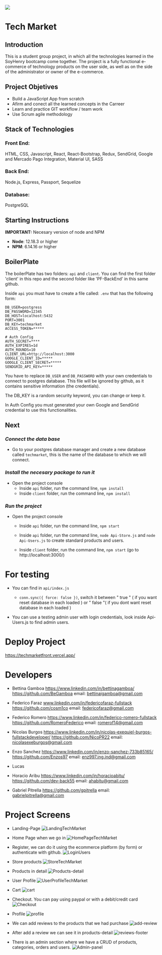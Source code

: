 <p align='left'>
    <img src='https://static.wixstatic.com/media/85087f_0d84cbeaeb824fca8f7ff18d7c9eaafd~mv2.png/v1/fill/w_160,h_30,al_c,q_85,usm_0.66_1.00_0.01/Logo_completo_Color_1PNG.webp' </img>
</p>

# Tech Market

## Introduction

This is a student group project, in which all the technologies learned in the SoyHenry bootcamp come together. The project is a fully functional e-commerce of technology products on the user side, as well as on the side of the administrator or owner of the e-commerce.

## Project Objetives

- Build a JavaScript App from scratch
- Afirm and conect all the learned concepts in the Carreer 
- Learn and practice GIT workflow / team work
- Use Scrum agile methodology

## Stack of Technologies

### Front End:
HTML, CSS, Javascript, React, React-Bootstrap, Redux, SendGrid, Google and Mercado Pago Integration, Material UI, SASS

### Back End:
Node.js, Express, Passport, Sequelize

### Database:
PostgreSQL

## **Starting Instructions** 

__IMPORTANT:__ Necesary version of node and NPM 

 * __Node__: 12.18.3 or higher
 * __NPM__: 6.14.16 or higher

 
## BoilerPlate

The boilerPlate has two folders: `api` and `client`.
You can find the first folder 'client' in this repo and the second folder like 'PF-BackEnd' in this same github.

Inside `api` you must have to create a file called: `.env` 
that has the following form: 

```
DB_USER=postgress
DB_PASSWORD=12345
DB_HOST=localhost:5432
PORT=3001
DB_KEY=techmarket
ACCESS_TOKEN=*****

# Auth Config
AUTH_SECRET=****
AUTH_EXPIRES=1d
AUTH_ROUNDS=10
CLIENT_URL=http://localhost:3000
GOOGLE_CLIENT_ID=*****
GOOGLE_CLIENT_SECRET=*****
SENDGRID_API_KEY=*****
```

You have to replace `DB_USER` and `DB_PASSWORD` with your own credentials to connect to postgres database. This file will be ignored by github, as it contains sensitive information (the credentials).

The DB_KEY is a random security keyword, you can change or keep it.  

In Auth Config you must generated your own Google and SendGrid credential to use this functionalities.

## Next 
### _Connect the data base_

 - Go to your postgres database manager and create a new  database called `techmarket`, this is the name of the database to which we will connect.

### _Install the necesary package to run it_

- Open the project console
    + Inside `api` folder, run the command line, `npm install`
    + Inside `client` folder, run the command line, `npm install` 

### _Run the project_

- Open the project console
    + Inside `api` folder, run the command line, `npm start`
    + Inside `api` folder, run the command line, `node Api-Store.js` and `node Api-Users.js` to create standard products and users.
        
    + Inside `client` folder, run the command line, `npm start` (go to http://localhost:3000/) 

# For testing

- You can find in `api/index.js`
    + `conn.sync({ force: false })`, switch it between " true " ( if you want reset database in each loaded ) or " false "( if you dont want reset database in each loaded ) 

- You can use a testing admin user with login credentials, look inside Api-Users.js to find admin users.

# Deploy Project 

https://techmarketfront.vercel.app/

# Developers

- Bettina Gamboa
https://www.linkedin.com/in/bettinagamboa/
https://github.com/BeGamboa
email: bettinaigamboa@gmail.com

- Federico Faraz
www.linkedin.com/in/federicofaraz-fullstack
https://github.com/cosm1co
email: federicofaraz@gmail.com

- Federico Romero
https://www.linkedin.com/in/federico-romero-fullstack
https://github.com/RomeroFederico
email: romerof14@gmail.com

- Nicolas Burgos
https://www.linkedin.com/in/nicolas-exequiel-burgos-fullstackdeveloper/
https://github.com/NicoPR22
email: nicolasexeburgos@gmail.com

- Enzo Sanchez
https://www.linkedin.com/in/enzo-sanchez-733b85165/
https://github.com/Enzos97
email: enz997.ing.ind@gmail.com

- Lucas

- Horacio Aribu
https://www.linkedin.com/in/horacioabitu/
https://github.com/dev-back55
email: ahabitu@gmail.com

- Gabriel Pitrella
https://github.com/gpitrella
email: gabrielpitrella@gmail.com



# Project Screens 

- Landing-Page
![LandingTechMarket](https://user-images.githubusercontent.com/71048358/179772764-d54866ec-1910-4a76-a9e3-0dfd1b4d6263.jpg)

- Home Page when we go in
![HomePageTechMarket](https://user-images.githubusercontent.com/71048358/179773853-9624e93e-224d-4953-bb38-0cc91b6b4bdb.jpg)

- Register, we can do it using the ecommerce platform (by form) or authenticate with github.
![LoginUsers](https://user-images.githubusercontent.com/71048358/179776679-cd9fe376-0dfa-4e1d-be92-c5a2dda6c0d0.jpg)

 - Store products
![StoreTechMarket](https://user-images.githubusercontent.com/71048358/179776365-f81b1888-ca14-4f45-8f1e-f11ab2c97903.jpg)

 - Products in detail
![Products-detail](https://user-images.githubusercontent.com/66705822/99190009-f8c64400-2742-11eb-84f9-682887512d27.png)

- User Profile
![UserProfileTechMarket](https://user-images.githubusercontent.com/71048358/179780809-b1d61ead-5763-47cc-ac21-1152199c551a.jpg)

 - Cart
![cart](https://user-images.githubusercontent.com/66705822/99190035-0d0a4100-2743-11eb-8a89-d1a00ffd13ca.png)

- Checkout. You can pay using paypal or with a debit/credit card
![Checkout](https://user-images.githubusercontent.com/66705822/99190228-2790ea00-2744-11eb-82d8-8663ba6dfc9b.png)

- Profile
![profile](https://user-images.githubusercontent.com/66718960/99322129-103e2380-284e-11eb-8d1d-9e1bf4365633.JPG) 

 - We can add reviews to the products that we had purchase
![add-review](https://user-images.githubusercontent.com/66705822/99190564-f31e2d80-2745-11eb-80d8-e53ae7cc1ab2.png)

 - After add a review we can see it in products-detail
![reviews-footer](https://user-images.githubusercontent.com/66705822/99190568-f74a4b00-2745-11eb-92db-e8ff50a8e951.png)

- There is an admin section where we have a CRUD of products, categories, orders and users.
![Admin-panel](https://user-images.githubusercontent.com/66705822/99190252-47281280-2744-11eb-92bb-210656defceb.png)
